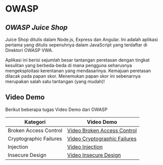 # OWASP
## _OWASP Juice Shop_

Juice Shop ditulis dalam Node.js, Express dan Angular. Ini adalah aplikasi pertama yang ditulis sepenuhnya dalam JavaScript yang terdaftar di Direktori OWASP VWA.

Aplikasi ini berisi sejumlah besar tantangan peretasan dengan tingkat kesulitan yang berbeda-beda di mana pengguna seharusnya mengeksploitasi kerentanan yang mendasarinya. Kemajuan peretasan dilacak pada papan skor. Menemukan papan skor ini sebenarnya merupakan salah satu tantangan (yang mudah)!

## Video Demo

Berikut beberapa tugas Video Demo dari OWASP

| Kategori | Video Demo |
| ------ | ------ |
| Broken Access Control | [Video Broken Access Control][A01] |
| Cryptographic Failures | [Video Cryptographic Failures][A02] |
| Injection | [Video Injection][A03] |
| Insecure Design | [Video Insecure Design][A04] |

   [A01]: <https://drive.google.com/file/d/1h4WkUVQyQrERPw1U2mRja8AW8ORE765-/view?usp=sharing>
   [A02]: <https://drive.google.com/file/d/1jCjITtrHNVjEqTa3ARFg8pbmY8mE-WDP/view?usp=sharing>
   [A03]: <>
   [A04]: <>
  
